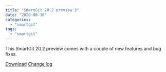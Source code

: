 ```yaml
---
title: "SmartGit 20.2 preview 3"
date: "2020-08-10"
categories: 
  - "smartgit"
tags: 
  - "smartgit"
---
```


This SmartGit 20.2 preview comes with a couple of new features and bug fixes.

[Download](http://www.syntevo.com/smartgit/preview) [Change log](http://www.syntevo.com/smartgit/changelog-eap.txt)

